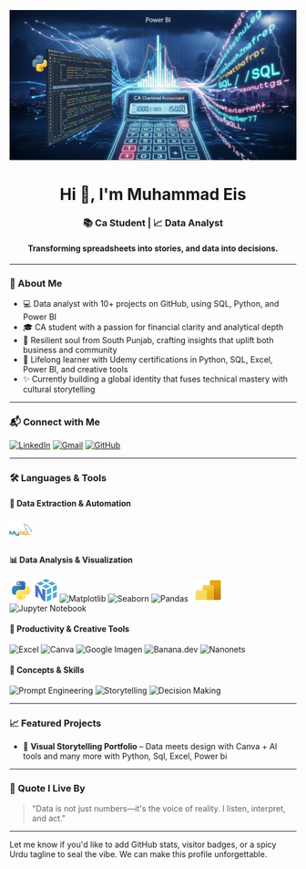 ![logo](https://github.com/eisinsight/eisinsight/blob/main/Github_banner_1.png)

<h1 align="center">Hi 👋, I'm Muhammad Eis</h1>
<h3 align="center">📚 Ca Student | 📈 Data Analyst </h3>
<h4 align="center">Transforming spreadsheets into stories, and data into decisions.</h4>

---

### 🧭 About Me

- 💻 Data analyst with 10+ projects on GitHub, using SQL, Python, and Power BI 
- 🎓 CA student with a passion for financial clarity and analytical depth  
 - 🌊 Resilient soul from South Punjab, crafting insights that uplift both business and community  
- 🧠 Lifelong learner with Udemy certifications in Python, SQL, Excel, Power BI, and creative tools  
- ✨ Currently building a global identity that fuses technical mastery with cultural storytelling  

---

### 📬 Connect with Me

<p align="left">
  <a href="https://www.linkedin.com/in/eisinsight/" target="_blank"><img src="https://cdn.jsdelivr.net/gh/devicons/devicon/icons/linkedin/linkedin-original.svg" alt="LinkedIn" width="30" height="30"/></a>
  <a href="mailto:eisinsight@gmail.com" target="_blank"><img src="https://img.icons8.com/color/48/000000/gmail.png" alt="Gmail" width="30" height="30"/></a>
  <a href="https://github.com/eisinsight" target="_blank"><img src="https://cdn.jsdelivr.net/gh/devicons/devicon/icons/github/github-original.svg" alt="GitHub" width="30" height="30"/></a>
</p>

---

### 🛠️ Languages & Tools

#### 💾 Data Extraction & Automation
<p>
  <img src="https://raw.githubusercontent.com/devicons/devicon/master/icons/mysql/mysql-original-wordmark.svg" width="40" height="40" alt="MySQL"/>
</p>

#### 📊 Data Analysis & Visualization
<p>
  <img src="https://raw.githubusercontent.com/devicons/devicon/master/icons/python/python-original.svg" width="40" height="40" alt="Python"/>
  <img src="https://raw.githubusercontent.com/devicons/devicon/master/icons/numpy/numpy-original.svg" width="40" height="40" alt="NumPy"/>
  <img src="https://matplotlib.org/_static/logo2_compressed.svg" width="40" height="40" alt="Matplotlib"/>
  <img src="https://seaborn.pydata.org/_images/logo-mark-lightbg.svg" width="40" height="40" alt="Seaborn"/>
  <img src="https://cdn.jsdelivr.net/gh/devicons/devicon/icons/pandas/pandas-original.svg" width="40" height="40" alt="Pandas"/>
  <img src="https://github.com/eisinsight/eisinsight/blob/main/powerbi%20icon.png" width="60" height="40" alt="Power BI"/>
  <img src="https://cdn.jsdelivr.net/gh/devicons/devicon/icons/jupyter/jupyter-original.svg" width="40" height="40" alt="Jupyter Notebook"/>
</p>

#### 📁 Productivity & Creative Tools
<p>
  <img src="https://img.icons8.com/color/48/000000/microsoft-excel-2019--v1.png" width="40" height="40" alt="Excel"/>
  <img src="https://img.icons8.com/color/48/000000/canva.png" width="40" height="40" alt="Canva"/>
  <img src="https://upload.wikimedia.org/wikipedia/commons/thumb/5/5f/Google_Imagen_logo.svg/512px-Google_Imagen_logo.svg.png" width="40" height="40" alt="Google Imagen"/>
  <img src="https://banana.dev/static/media/logo.1c6d6e5e.svg" width="40" height="40" alt="Banana.dev"/>
  <img src="https://nanonets.com/images/logo.svg" width="40" height="40" alt="Nanonets"/>
</p>

#### 🧠 Concepts & Skills
<p>
  <img src="https://img.icons8.com/external-flaticons-lineal-color-flat-icons/64/000000/external-prompt-engineering-artificial-intelligence-flaticons-lineal-color-flat-icons.png" width="40" height="40" alt="Prompt Engineering"/>
  <img src="https://img.icons8.com/color/48/000000/storytelling.png" width="40" height="40" alt="Storytelling"/>
  <img src="https://img.icons8.com/color/48/000000/decision.png" width="40" height="40" alt="Decision Making"/>
</p>

---

### 📈 Featured Projects

- 🎨 **Visual Storytelling Portfolio** – Data meets design with Canva + AI tools and many more with Python, Sql, Excel, Power bi 

---

### 🧠 Quote I Live By

> "Data is not just numbers—it's the voice of reality. I listen, interpret, and act."

---

Let me know if you'd like to add GitHub stats, visitor badges, or a spicy Urdu tagline to seal the vibe. We can make this profile unforgettable.

